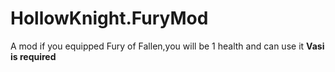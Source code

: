 # HollowKnight.FuryMod
A mod if you equipped Fury of Fallen,you will be 1 health and can use it
**Vasi is required**

